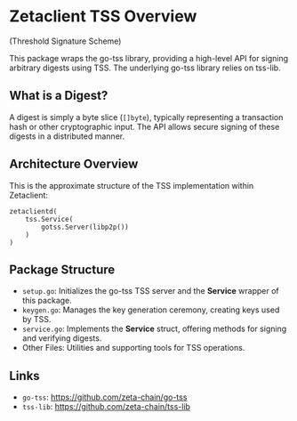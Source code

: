 # Zetaclient TSS Overview

(Threshold Signature Scheme)

This package wraps the go-tss library, providing a high-level API for signing arbitrary digests using TSS.
The underlying go-tss library relies on tss-lib.

## What is a Digest?

A digest is simply a byte slice (`[]byte`), typically representing a transaction hash or other cryptographic input.
The API allows secure signing of these digests in a distributed manner.

## Architecture Overview

This is the approximate structure of the TSS implementation within Zetaclient:

```text
zetaclientd(
    tss.Service(
        gotss.Server(libp2p()) 
    )
)
```

## Package Structure

- `setup.go`: Initializes the go-tss TSS server and the **Service** wrapper of this package.
- `keygen.go`: Manages the key generation ceremony, creating keys used by TSS.
- `service.go`: Implements the **Service** struct, offering methods for signing and verifying digests.
- Other Files: Utilities and supporting tools for TSS operations.

## Links

- `go-tss`: https://github.com/zeta-chain/go-tss
- `tss-lib`: https://github.com/zeta-chain/tss-lib
